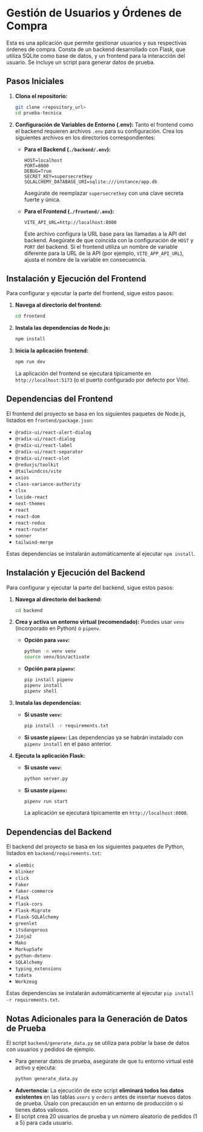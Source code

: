 # Gestión de Usuarios y Órdenes de Compra

Esta es una aplicación que permite gestionar usuarios y sus respectivas órdenes de compra. Consta de un backend desarrollado con Flask, que utiliza SQLite como base de datos, y un frontend para la interacción del usuario. Se incluye un script para generar datos de prueba.

## Pasos Iniciales

1.  **Clona el repositorio:**

    ```bash
    git clone <repository_url>
    cd prueba-tecnica
    ```

2.  **Configuración de Variables de Entorno (.env):**
    Tanto el frontend como el backend requieren archivos `.env` para su configuración. Crea los siguientes archivos en los directorios correspondientes:

    - **Para el Backend (`./backend/.env`):**

      ```
      HOST=localhost
      PORT=8000
      DEBUG=True
      SECRET_KEY=supersecretkey
      SQLALCHEMY_DATABASE_URI=sqlite:///instance/app.db
      ```

      Asegúrate de reemplazar `supersecretkey` con una clave secreta fuerte y única.

    - **Para el Frontend (`./frontend/.env`):**

      ```
      VITE_API_URL=http://localhost:8000
      ```

      Este archivo configura la URL base para las llamadas a la API del backend. Asegúrate de que coincida con la configuración de `HOST` y `PORT` del backend. Si el frontend utiliza un nombre de variable diferente para la URL de la API (por ejemplo, `VITE_APP_API_URL`), ajusta el nombre de la variable en consecuencia.

## Instalación y Ejecución del Frontend

Para configurar y ejecutar la parte del frontend, sigue estos pasos:

1.  **Navega al directorio del frontend:**

    ```bash
    cd frontend
    ```

2.  **Instala las dependencias de Node.js:**

    ```bash
    npm install
    ```

3.  **Inicia la aplicación frontend:**

    ```bash
    npm run dev
    ```

    La aplicación del frontend se ejecutará típicamente en `http://localhost:5173` (o el puerto configurado por defecto por Vite).

## Dependencias del Frontend

El frontend del proyecto se basa en los siguientes paquetes de Node.js, listados en `frontend/package.json`:

- `@radix-ui/react-alert-dialog`
- `@radix-ui/react-dialog`
- `@radix-ui/react-label`
- `@radix-ui/react-separator`
- `@radix-ui/react-slot`
- `@reduxjs/toolkit`
- `@tailwindcss/vite`
- `axios`
- `class-variance-authority`
- `clsx`
- `lucide-react`
- `next-themes`
- `react`
- `react-dom`
- `react-redux`
- `react-router`
- `sonner`
- `tailwind-merge`

Estas dependencias se instalarán automáticamente al ejecutar `npm install`.

## Instalación y Ejecución del Backend

Para configurar y ejecutar la parte del backend, sigue estos pasos:

1.  **Navega al directorio del backend:**

    ```bash
    cd backend
    ```

2.  **Crea y activa un entorno virtual (recomendado):**
    Puedes usar `venv` (incorporado en Python) o `pipenv`.

    - **Opción para `venv`:**

      ```bash
      python -m venv venv
      source venv/bin/activate
      ```

    - **Opción para `pipenv`:**
      ```bash
      pip install pipenv
      pipenv install
      pipenv shell
      ```

3.  **Instala las dependencias:**

    - **Si usaste `venv`:**
      ```bash
      pip install -r requirements.txt
      ```
    - **Si usaste `pipenv`:**
      Las dependencias ya se habrán instalado con `pipenv install` en el paso anterior.

4.  **Ejecuta la aplicación Flask:**

    - **Si usaste `venv`:**
      ```bash
      python server.py
      ```
    - **Si usaste `pipenv`:**
      ```bash
      pipenv run start
      ```
      La aplicación se ejecutará típicamente en `http://localhost:8000`.

## Dependencias del Backend

El backend del proyecto se basa en los siguientes paquetes de Python, listados en `backend/requirements.txt`:

- `alembic`
- `blinker`
- `click`
- `Faker`
- `faker-commerce`
- `Flask`
- `flask-cors`
- `Flask-Migrate`
- `Flask-SQLAlchemy`
- `greenlet`
- `itsdangerous`
- `Jinja2`
- `Mako`
- `MarkupSafe`
- `python-dotenv`
- `SQLAlchemy`
- `typing_extensions`
- `tzdata`
- `Werkzeug`

Estas dependencias se instalarán automáticamente al ejecutar `pip install -r requirements.txt`.

## Notas Adicionales para la Generación de Datos de Prueba

El script `backend/generate_data.py` se utiliza para poblar la base de datos con usuarios y pedidos de ejemplo.

- Para generar datos de prueba, asegúrate de que tu entorno virtual esté activo y ejecuta:
  ```bash
  python generate_data.py
  ```
- **Advertencia:** La ejecución de este script **eliminará todos los datos existentes** en las tablas `users` y `orders` antes de insertar nuevos datos de prueba. Úsalo con precaución en un entorno de producción o si tienes datos valiosos.
- El script crea 20 usuarios de prueba y un número aleatorio de pedidos (1 a 5) para cada usuario.
